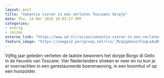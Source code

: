 ```yaml
---
layout: post
title: "Vakantie vieren in een verlaten Toscaans dorpje"
date: Thu, 14 Mar 2019 18:03:27 GMT
categories: 
- overig 
- reizen 
externe_link: "https://www.ad.nl/reizen/vakantie-vieren-in-een-verlaten-toscaans-dorpje~a371572d/"
feature_image: "https://images2.persgroep.net/rcs/_Mzq2gmaSuLVlogLaAuB8G0IO5s/diocontent/142713121/_fitwidth/400/?appId=21791a8992982cd8da851550a453bd7f&quality=0.7"
---
```


Vijftig jaar geleden verlieten de laatste bewoners het dorpje Borgo di Gello in de heuvels van Toscane. Vier Nederlanders streken er neer en nu kun je er overnachten in een gerestaureerde boerenwoning, in een boomhut of op een hooizolder.
